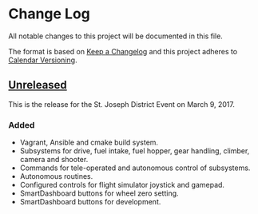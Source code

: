 # Change Log

All notable changes to this project will be documented in this file.

The format is based on [Keep a Changelog](http://keepachangelog.com/) and this project adheres to [Calendar Versioning](http://calver.org).

## [Unreleased]

This is the release for the St. Joseph District Event on March 9, 2017.

### Added

- Vagrant, Ansible and cmake build system.
- Subsystems for drive, fuel intake, fuel hopper, gear handling, climber, camera and shooter.
- Commands for tele-operated and autonomous control of subsystems.
- Autonomous routines.
- Configured controls for flight simulator joystick and gamepad.
- SmartDashboard buttons for wheel zero setting.
- SmartDashboard buttons for development.

[unreleased]: https://gitlab.com/strykeforce2767/steamworks/compare/db95a39e1200b61adbb51dc9eabe4e147ffd2796...develop
